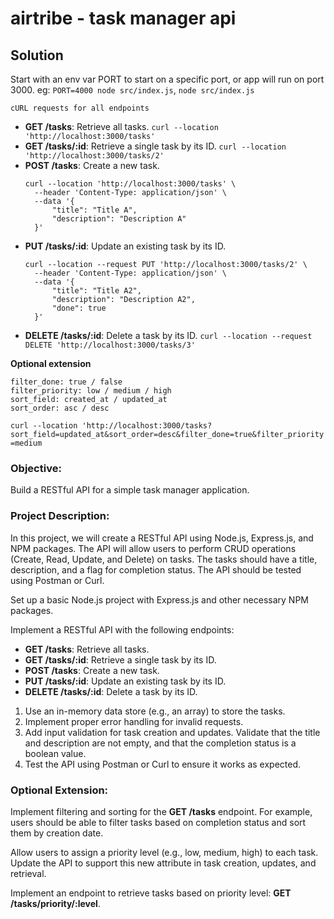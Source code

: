# airtribe - task manager api

## Solution

Start with an env var PORT to start on a specific port, or app will run on port 3000.
eg: `PORT=4000 node src/index.js`, `node src/index.js`

`cURL requests for all endpoints`

- **GET /tasks**: Retrieve all tasks.
  `curl --location 'http://localhost:3000/tasks'`
- **GET /tasks/:id**: Retrieve a single task by its ID.
  `curl --location 'http://localhost:3000/tasks/2'`
- **POST /tasks**: Create a new task.
  ```
  curl --location 'http://localhost:3000/tasks' \
    --header 'Content-Type: application/json' \
    --data '{
        "title": "Title A",
        "description": "Description A"
    }'
  ```
- **PUT /tasks/:id**: Update an existing task by its ID.
  ```
  curl --location --request PUT 'http://localhost:3000/tasks/2' \
    --header 'Content-Type: application/json' \
    --data '{
        "title": "Title A2",
        "description": "Description A2",
        "done": true
    }'
  ```
- **DELETE /tasks/:id**: Delete a task by its ID.
  `curl --location --request DELETE 'http://localhost:3000/tasks/3'`

**Optional extension**

```
filter_done: true / false
filter_priority: low / medium / high
sort_field: created_at / updated_at
sort_order: asc / desc
```

```curl --location 'http://localhost:3000/tasks?sort_field=updated_at&sort_order=desc&filter_done=true&filter_priority=medium```

### Objective:

Build a RESTful API for a simple task manager application.

### Project Description:

In this project, we will create a RESTful API using Node.js, Express.js, and NPM packages. The API will allow users to perform CRUD operations (Create, Read, Update, and Delete) on tasks. The tasks should have a title, description, and a flag for completion status. The API should be tested using Postman or Curl.

Set up a basic Node.js project with Express.js and other necessary NPM packages.

Implement a RESTful API with the following endpoints:

- **GET /tasks**: Retrieve all tasks.
- **GET /tasks/:id**: Retrieve a single task by its ID.
- **POST /tasks**: Create a new task.
- **PUT /tasks/:id**: Update an existing task by its ID.
- **DELETE /tasks/:id**: Delete a task by its ID.

1. Use an in-memory data store (e.g., an array) to store the tasks.
2. Implement proper error handling for invalid requests.
3. Add input validation for task creation and updates. Validate that the title and description are not empty, and that the completion status is a boolean value.
4. Test the API using Postman or Curl to ensure it works as expected.

### Optional Extension:

Implement filtering and sorting for the **GET /tasks** endpoint. For example, users should be able to filter tasks based on completion status and sort them by creation date.

Allow users to assign a priority level (e.g., low, medium, high) to each task. Update the API to support this new attribute in task creation, updates, and retrieval.

Implement an endpoint to retrieve tasks based on priority level: **GET /tasks/priority/:level**.
